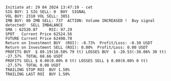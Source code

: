    Initiate at: 29 04 2024 13:47:19 - cet
    SIG BUY: 1 SIG SELL: 0  BUY  SIGNAL
    VOL BUY: 2310 VOL SELL: 3051
    IMB BUY: 80 IMB SELL: 737  ACTION: Volume INCREASED !  Buy signal detected!  SELL IMBALANCE
    SMA : 62520.87     RSI: 97.29
    SPOT   Current Price 62524.56
    FUTURE Current Price 62498.70
    Return on Investment BUY  (ROI): -0.73%  Profit/Loss: -0.30 USDT
    Return on Investment SELL (ROI): 0.00%  Profit/Loss: 0.00 USDT
    PROFITS BUY  $ 89.19(10.50% 79 tt) LOSSES BUY  $ -20.53(-38.06% 30 tt)  -27.57%  TOTAL 68.66 USDT
    PROFITS SELL $ 0.00(0.00% 0 tt) LOSSES SELL $ 0.00(0.00% 0 tt)  -27.57%  TOTAL 0.00 USDT
    TRAILING STOP ROI  BUY 1.50%
    TRAILING LAST ROI  BUY 1.50%

